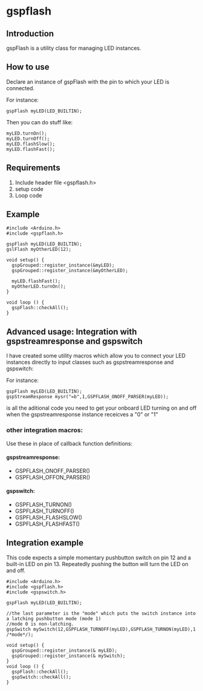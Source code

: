 # gspflash

## Introduction
gspFlash is a utility class for managing LED instances.

## How to use
Declare an instance of gspFlash with the pin to which your LED is connected.

For instance:

```
gspFlash myLED(LED_BUILTIN);
```
Then you can do stuff like:
```
myLED.turnOn();
myLED.turnOff();
myLED.flashSlow();
myLED.flashFast();
```

## Requirements
1. Include header file <gspflash.h>
2. setup code
3. Loop code

## Example

```
#include <Arduino.h>
#include <gspflash.h>

gspFlash myLED(LED_BUILTIN);
gslFlash myOtherLED(12);

void setup() {
  gspGrouped::register_instance(&myLED);
  gspGrouped::register_instance(&myOtherLED);
  
  myLED.flashFast();
  myOtherLED.turnOn();
}

void loop () {
  gspFlash::checkAll();
}
```
## Advanced usage: Integration with gspstreamresponse and gspswitch

I have created some utility macros which allow you to connect your LED instances directly to input classes such as gspstreamresponse and gspswitch:

For instance:

```
gspFlash myLED(LED_BUILTIN);
gspStreamResponse mysr("=b",1,GSPFLASH_ONOFF_PARSER(myLED));
```

is all the aditional code you need to get your onboard LED turning on and off when the gspstreamresponse instance receicves a "0" or "1"

### other integration macros:

Use these in place of callback function definitions:

#### gspstreamresponse:
- GSPFLASH_ONOFF_PARSER(<gspFlash>)
- GSPFLASH_OFFON_PARSER(<gspFlash>)
  
#### gspswitch:
- GSPFLASH_TURNON(<gspFlash>)
- GSPFLASH_TURNOFF(<gspFlash>)
- GSPFLASH_FLASHSLOW(<gspFlash>)
- GSPFLASH_FLASHFAST(<gspFlash>)
  
## Integration example
This code expects a simple momentary pushbutton switch on pin 12 and a built-in LED on pin 13.
Repeatedly pushing the button will turn the LED on and off.

```
#include <Arduino.h>
#include <gspflash.h>
#include <gspswitch.h>

gspFlash myLED(LED_BUILTIN);

//the last parameter is the "mode" which puts the switch instance into a latching pushbutton mode (mode 1)
//mode 0 is non-latching.
gspSwitch mySwitch(12,GSPFLASH_TURNOFF(myLED),GSPFLASH_TURNON(myLED),1 /*mode*/);

void setup() {
  gspGrouped::register_instance(& myLED);
  gspGrouped::register_instance(& mySwitch);
}
void loop () {
  gspFlash::checkAll();
  gspSwitch::checkAll();
}
```
